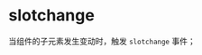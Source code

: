 # slotchange

当组件的子元素发生变动时，触发 `slotchange` 事件；

<code-view src="/demo/chapter3/test-btn-slotchange/package.json" style="height:500px;"></code-view>